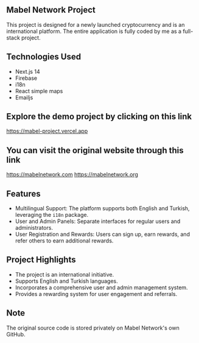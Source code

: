 ## Mabel Network Project
This project is designed for a newly launched cryptocurrency and is an international platform. The entire application is fully coded by me as a full-stack project.

## Technologies Used
- Next.js 14
- Firebase
- i18n
- React simple maps
- Emailjs

## Explore the demo project by clicking on this link
https://mabel-project.vercel.app

## You can visit the original website through this link
https://mabelnetwork.com
https://mabelnetwork.org

## Features
- Multilingual Support: The platform supports both English and Turkish, leveraging the `i18n` package.
- User and Admin Panels: Separate interfaces for regular users and administrators.
- User Registration and Rewards: Users can sign up, earn rewards, and refer others to earn additional rewards.

## Project Highlights
- The project is an international initiative.
- Supports English and Turkish languages.
- Incorporates a comprehensive user and admin management system.
- Provides a rewarding system for user engagement and referrals.

## Note
The original source code is stored privately on Mabel Network's own GitHub.